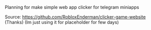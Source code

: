 Planning for make simple web app clicker for telegram miniapps


Source: https://github.com/RobloxEnderman/clicker-game-website (Thanks)
(Im just using it for placeholder for few days)
